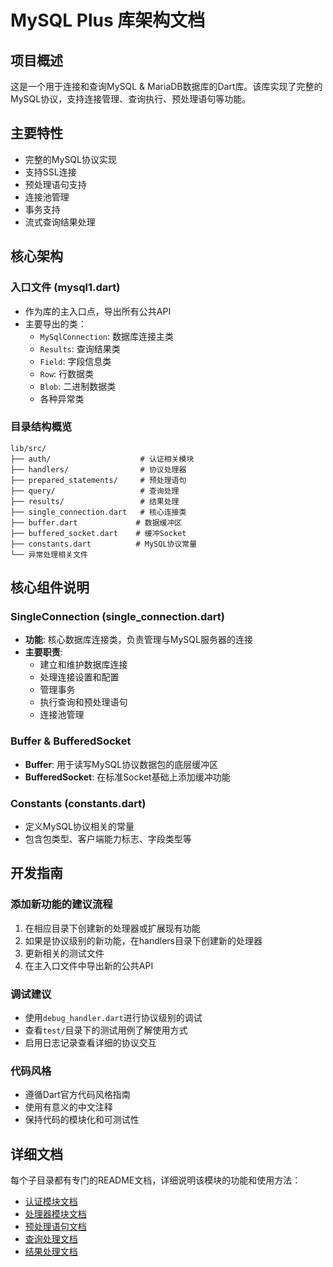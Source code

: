 # MySQL Plus 库架构文档

## 项目概述
这是一个用于连接和查询MySQL & MariaDB数据库的Dart库。该库实现了完整的MySQL协议，支持连接管理、查询执行、预处理语句等功能。

## 主要特性
- 完整的MySQL协议实现
- 支持SSL连接
- 预处理语句支持
- 连接池管理
- 事务支持
- 流式查询结果处理

## 核心架构

### 入口文件 (mysql1.dart)
- 作为库的主入口点，导出所有公共API
- 主要导出的类：
  - `MySqlConnection`: 数据库连接主类
  - `Results`: 查询结果类
  - `Field`: 字段信息类
  - `Row`: 行数据类
  - `Blob`: 二进制数据类
  - 各种异常类

### 目录结构概览

```
lib/src/
├── auth/                    # 认证相关模块
├── handlers/                # 协议处理器
├── prepared_statements/     # 预处理语句
├── query/                   # 查询处理
├── results/                 # 结果处理
├── single_connection.dart   # 核心连接类
├── buffer.dart             # 数据缓冲区
├── buffered_socket.dart    # 缓冲Socket
├── constants.dart          # MySQL协议常量
└── 异常处理相关文件
```

## 核心组件说明

### SingleConnection (single_connection.dart)
- **功能**: 核心数据库连接类，负责管理与MySQL服务器的连接
- **主要职责**:
  - 建立和维护数据库连接
  - 处理连接设置和配置
  - 管理事务
  - 执行查询和预处理语句
  - 连接池管理

### Buffer & BufferedSocket
- **Buffer**: 用于读写MySQL协议数据包的底层缓冲区
- **BufferedSocket**: 在标准Socket基础上添加缓冲功能

### Constants (constants.dart)
- 定义MySQL协议相关的常量
- 包含包类型、客户端能力标志、字段类型等

## 开发指南

### 添加新功能的建议流程
1. 在相应目录下创建新的处理器或扩展现有功能
2. 如果是协议级别的新功能，在handlers目录下创建新的处理器
3. 更新相关的测试文件
4. 在主入口文件中导出新的公共API

### 调试建议
- 使用`debug_handler.dart`进行协议级别的调试
- 查看`test/`目录下的测试用例了解使用方式
- 启用日志记录查看详细的协议交互

### 代码风格
- 遵循Dart官方代码风格指南
- 使用有意义的中文注释
- 保持代码的模块化和可测试性

## 详细文档
每个子目录都有专门的README文档，详细说明该模块的功能和使用方法：
- [认证模块文档](src/auth/README.md)
- [处理器模块文档](src/handlers/README.md)
- [预处理语句文档](src/prepared_statements/README.md)
- [查询处理文档](src/query/README.md)
- [结果处理文档](src/results/README.md)